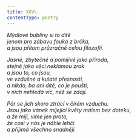 ```yaml
---
title: XXV\.
contentType: poetry
---
```


<section>

_Mýdlové bubliny si to dítě  
jenom pro zábavu fouká z brčka,  
a jsou přitom průzračně celou filozofií._

</section>

<section>

_Jasné, zbytečné a pomíjivé jako příroda,  
stejně jako věci neklamou zrak  
a jsou to, co jsou,  
ve vzdušné a kulaté přesnosti,  
a nikdo, ba ani dítě, co je pouští,  
v nich nehledá víc, než se zdají._

</section>

<section>

_Pár se jich skoro ztrácí v čirém vzduchu.  
Jsou jako vánek míjející květy málem bez doteku,  
a že míjí, víme jen proto,  
že cosi v nás je náhle lehčí  
a přijímá všechno snadněji._

</section>

